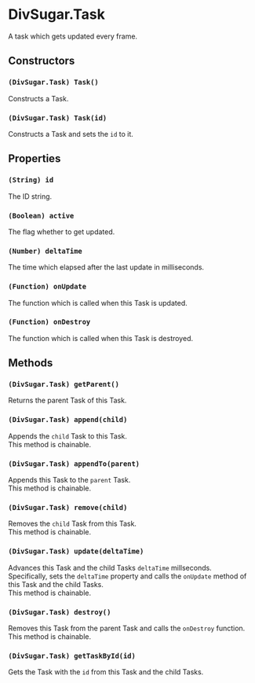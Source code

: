 DivSugar.Task
=============

A task which gets updated every frame.

Constructors
------------

### `(DivSugar.Task) Task()`
Constructs a Task.

### `(DivSugar.Task) Task(id)`
Constructs a Task and sets the `id` to it.

Properties
----------

### `(String) id`
The ID string.

### `(Boolean) active`
The flag whether to get updated.

### `(Number) deltaTime`
The time which elapsed after the last update in milliseconds.

### `(Function) onUpdate`
The function which is called when this Task is updated.

### `(Function) onDestroy`
The function which is called when this Task is destroyed.

Methods
-------

### `(DivSugar.Task) getParent()`
Returns the parent Task of this Task.

### `(DivSugar.Task) append(child)`
Appends the `child` Task to this Task.  
This method is chainable.

### `(DivSugar.Task) appendTo(parent)`
Appends this Task to the `parent` Task.  
This method is chainable.

### `(DivSugar.Task) remove(child)`
Removes the `child` Task from this Task.  
This method is chainable.

### `(DivSugar.Task) update(deltaTime)`
Advances this Task and the child Tasks `deltaTime` millseconds.  
Specifically, sets the `deltaTime` property and calls the `onUpdate` method of this Task and the child Tasks.  
This method is chainable.

### `(DivSugar.Task) destroy()`
Removes this Task from the parent Task and calls the `onDestroy` function.  
This method is chainable.

### `(DivSugar.Task) getTaskById(id)`
Gets the Task with the `id` from this Task and the child Tasks.
